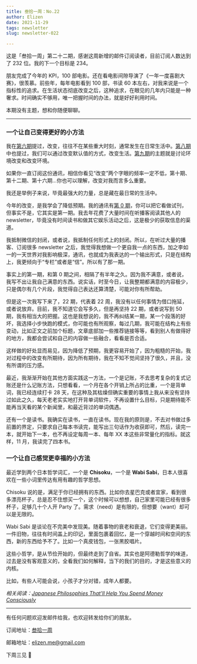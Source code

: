```yaml
---
title: 叁拾一周：No.22
author: Elizen
date: 2021-11-29
tags: newsletter
slug: newsletter-022

---
```

这是「叁拾一周」第二十二期，感谢这周新增的邮件订阅读者，目前订阅人数达到了 232 位。我的下一个目标是 234。

朋友完成了今年的 KPI，100 部电影。还在看电影间隙导演了《一年一度喜剧大赛》，很羡慕。前些年，每年电影看到 100 部，书读 60 本左右，对我来说是一个指标性的追求。在生活状态彻底改变之后，这种追求，在眼见的几年内只能是一种奢求。时间确实不够用，唯一把握时间的办法，就是好好利用时间。

本期没有主题，想和你随便聊聊。

----

### 一个让自己变得更好的小方法

我在[第六期](https://elizen.me/newsletter/2021/08/newsletter-006/)提过，改变，往往不在某些重大时刻，通常发生在日常生活中。[第八期](https://elizen.me/newsletter/2021/08/newsletter-008/)中也提过，我们可以通过改变默认值的方式，改变生活。[第九期](https://elizen.me/newsletter/2021/08/newsletter-009/)的主题就是讨论环境改变和改变环境。

如果你一直订阅这份通讯，相信你看见“改变”两个字眼的频率一定不低，第十期、第十二期、第十六期...你也可以理解，改变对我而言多么重要。

我还是举例子来说，毕竟最强大的力量，总是藏在最日常的生活中。

今年的改变，是我学会了降低预期。我的通讯有[第 0 期](https://elizen.me/newsletter/2020/11/newsletter-001/)，你可以把它看做试刊，但事实不是，它其实是第一期。我去年花费了大量时间在听播客阅读其他人的 newsletter，毕竟没有时间读书和做其它娱乐活动之后，这是极少的获取信息的渠道。

我抵制微信的封闭，或者说，我抵制任何形式上的封闭。所以，在听过大量的播客、订阅很多 newsletter 之后，我觉得我想做一个更自我一点的东西，加之李如一的一天世界对我影响极深，通讯，也就成为我表达的一个输出形式，只是在结构上，我更倾向于“专栏”或者是“信”。所以有了那一期。

事实上的第一期，和第 0 期之间，相隔了有半年之久。因为我不满意，或者说，我写不出让我自己满意的东西。说实话，时至今日，让我整期都满意的内容极少，只是偶尔有几个片段，我觉得自己表达还算清楚，可能对你有所帮助。

但是这一次我写下来了，22 期，代表着 22 周，我没有以任何事情为借口拖延，或者说放弃。目前，我不知道它会写多久，但是再坚持 22 期，或者说写到 50 期，我有相当大的把握。这也是我想说的，我不再纠结某一期，某一个段落的好坏，我选择小步快跑的模式，你可能也有所观察，每过几期，我可能在结构上有些变动，比如正文之前加个标题，文章底部加一些推荐链接等等，看到别人有做得好的地方，我都会尝试和自己的内容做一些融合，看看是否合适。

这样做的好处显而易见，因为降低了预期，我更容易开始了，因为粗糙的开始，我对过程中的改变有所期待，因为所有期待，我在不知不觉间坚持了很久，并且，没有所谓的压力感。

最近，我渐渐开始在其他方面实践这一方法，一个是记账，不去思考复杂的复式记账还是什么记账方法，只想看看，一个月在各个开销上所占的比重，一个是背单词，我已经连续打卡 28 天，在这种及其枯燥但确实重要的事情上我从来没有坚持过如此之久，每天老老实实地打开背单词软件，不再设置什么目标，只是期待能不能再当天看的某个新闻里，和最近背过的单词偶遇。

还有一个是读书。我确实在读书，一直在读书。现在我的原则是，不去对书做过多前置的界定，只要求自己每本书读完，能写出三句话作为收获即可，然后，读完一本，就开始下一本，也不再设定每周一本、每年 XX 本这些非常量化的指标。就这样，11 月，我读完了四本书。

### 一个让自己感觉更幸福的小方法

最近学到两个日本哲学词汇，一个是 **Chisoku**，一个是 **Wabi Sabi**，日本人很喜欢在一些小词里传达有用有趣的哲学思想。

Chisoku 说的是，满足于你已经拥有的东西。比如你去星巴克或者宜家，看到很多漂亮杯子，总是忍不住想买一个，这个时候可以想想，自己家里可能已经有很多杯子，足够几十个人开 Party 了。需求（need）是有限的，但想要（want）却可以是无限的。

Wabi Sabi 是谈论在不完美中发现美。随着事物的衰老和衰退，它们变得更美丽。一件旧物，往往有时间盖上的印记，里面包裹着回忆，是一个穿越时间和空间的东西，新的东西给予不了。比如一个真皮钱包，一张黑胶唱片。

这些小哲学，是从节俭开始的，但最终走到了自省。其实也是阿德勒哲学的味道，过去是没有客观意义的，全看我们如何解释，当下的我们的目的，才是这些意义的内核。

比如，有些人可能会说，小孩子才分对错，成年人都要。

*相关阅读：[Japanese Philosophies That'll Help You Spend Money Consciously](https://hulry.com/japanese-philosophies-money/)*

----

有任何问题欢迎发邮件给我，也欢迎转发给你们的朋友。

订阅地址：[叁拾一周](https://elizen.zhubai.love/) 

邮箱地址：[elizen.me@gmail.com](mailto:elizen.me@gmail.com)

下周三见 👋